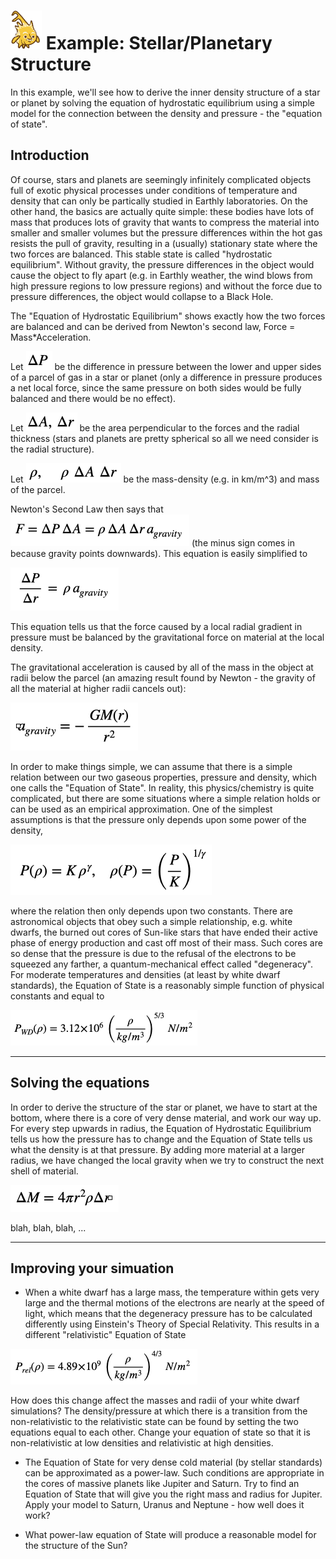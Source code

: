 # <img alt="scientific-snap-icon" src="../../images/einstein_snap.png" width="50"/> Example: Stellar/Planetary Structure

In this example, we'll see how to derive the inner density structure of a star or planet by solving the equation of hydrostatic equilibrium using a simple model for the connection between the density and pressure - the "equation of state".

## Introduction

Of course, stars and planets are seemingly infinitely complicated objects full of exotic physical processes under conditions of temperature and density that can only be partically studied in Earthly laboratories.  On the other hand, the basics are actually quite simple: these bodies have lots of mass that produces lots of gravity that wants to compress the material into smaller and smaller volumes but the pressure differences within the hot gas resists the pull of gravity, resulting in a (usually) stationary state where the two forces are balanced.  This stable state is called "hydrostatic equilibrium".  Without gravity, the pressure differences in the object would cause the object to fly apart (e.g. in Earthly weather, the wind blows from high pressure regions to low pressure regions) and without the force due to pressure differences, the object would collapse to a Black Hole.

The "Equation of Hydrostatic Equilibrium" shows exactly how the two forces are balanced and can be derived from Newton's second law, Force = Mass\*Acceleration.

Let ![delta P](./images/delta_P.png) be the difference in pressure between the lower and upper sides of a parcel of gas in a star or planet (only a difference in pressure produces a net local force, since the same pressure on both sides would be fully balanced and there would be no effect).

Let ![delta A,delta_r](./images/delta_A_delta_r.png) be the area perpendicular to the forces and the radial thickness (stars and planets are pretty spherical so all we need consider is the radial structure).

Let ![rho, rho delta A delta r](./images/rho_mass.png) be the mass-density (e.g. in km/m^3) and mass of the parcel.

Newton's Second Law then says that ![dF = dP dA = -dA dr rho a](./images/newton_2nd.png) (the minus sign comes in because gravity points downwards).  This equation is easily simplified to

![hydrostatic equilibrium](./images/hydrostatic_equilibrium.png)

This equation tells us that the force caused by a local radial gradient in pressure must be balanced by the gravitational force on material at the local density.

The gravitational acceleration is caused by all of the mass in the object at radii below the parcel (an amazing result found by Newton - the gravity of all the material at higher radii cancels out):

![gravity](./images/gravity.png)

In order to make things simple, we can assume that there is a simple relation between our two gaseous properties, pressure and density, which one calls the "Equation of State".  In reality, this physics/chemistry is quite complicated, but there are some situations where a simple relation holds or can be used as an empirical approximation.  One of the simplest assumptions is that the pressure only depends upon some power of the density,

![eqn of state](./images/equation_of_state.png)

where the relation then only depends upon two constants.  There are astronomical objects that obey such a simple relationship, e.g. white dwarfs, the burned out cores of  Sun-like stars that have ended their active phase of energy production and cast off most of their mass.  Such cores are so dense that the pressure is due to the refusal of the electrons to be squeezed any farther, a quantum-mechanical effect called "degeneracy".  For moderate temperatures and densities (at least by white dwarf standards), the Equation of State is a reasonably simple function of physical constants and equal to

![WD eqn of state](./images/wd_equation_of_state.png)


---

## Solving the equations

In order to derive the structure of the star or planet, we have to start at the bottom, where there is a core of very dense material, and work our way up. For every step upwards in radius, the Equation of Hydrostatic Equilibrium tells us how the pressure has to change and the Equation of State tells us what the density is at that pressure. By adding more material at a larger radius, we have changed the local gravity when we try to construct the next shell of material.

![delta M](./images/delta_M.png)

blah, blah, blah, ...

---

## Improving your simuation

- When a white dwarf has a large mass, the temperature within gets very large and the thermal motions of the electrons are nearly at the speed of light, which means that the degeneracy pressure has to be calculated differently using Einstein's Theory of Special Relativity.  This results in a different "relativistic" Equation of State

![relativistic eqn of state](./images/rel_equation_of_state.png)

How does this change affect the masses and radii of your white dwarf simulations?  The density/pressure at which there is a transition from the non-relativistic to the relativistic state can be found by setting the two equations equal to each other.  Change your equation of state so that it is non-relativistic at low densities and relativistic at high densities.

- The Equation of State for very dense cold material (by stellar standards) can be approximated as a power-law. Such conditions are appropriate in the cores of massive planets like Jupiter and Saturn.  Try to find an Equation of State that will give you the right mass and radius for Jupiter.  Apply your model to Saturn, Uranus and Neptune - how well does it work?

- What power-law equation of State will produce a reasonable model for the structure of the Sun?

